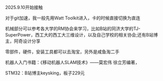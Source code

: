 2025.9.10开始接触  

对于git加速，我一般先用Watt Toolkit进入，卡的时候直接切换为直连

机械部分可以参考各大学的RM协会来学习，比如B站的同济大学的TJ-SuperPower，西工大的西工大三维设计，以及自己学校的相关协会;还有B站博主，阿奇设计分享

零部件，硬件，安装工具都可以去淘宝，另外是咸鱼淘二手

机器人入门书籍：《移动机器人SLAM技术》——莫宏伟 徐立芳编著，

STM32：B站博主keysking，板子229元